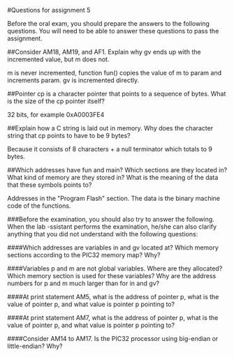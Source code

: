 #Questions for assignment 5

Before the oral exam, you should prepare the answers to the following questions. You will need to be able to answer these questions to pass the assignment.

##Consider AM18, AM19, and AF1. Explain why gv ends up with the incremented value, but m does not.

m is never incremented, function fun() copies the value of m to param and increments param. gv is incremented directly.

##Pointer cp is a character pointer that points to a sequence of bytes. What is the size of the cp pointer itself?

32 bits, for example 0xA0003FE4

##Explain how a C string is laid out in memory. Why does the character string that cp points to have to be 9 bytes?

Because it consists of 8 characters + a null terminator which totals to 9 bytes.

##Which addresses have fun and main? Which sections are they located in? What kind of memory are they stored in? What is the meaning of the data that these symbols points to?

Addresses in the "Program Flash" section. The data is the binary machine code of the functions.

###Before the examination, you should also try to answer the following. When the lab -ssistant performs the examination, he/she can also clarify anything that you did not understand with the following questions:

####Which addresses are variables in and gv located at? Which memory sections according to the PIC32 memory map? Why?

####Variables p and m are not global variables. Where are they allocated? Which memory section is used for these variables? Why are the address numbers for p and m much larger than for in and gv?

####At print statement AM5, what is the address of pointer p, what is the value of pointer p, and what value is pointer p pointing to?

####At print statement AM7, what is the address of pointer p, what is the value of pointer p, and what value is pointer p pointing to?

####Consider AM14 to AM17. Is the PIC32 processor using big-endian or little-endian? Why?